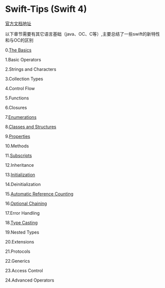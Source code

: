 # Swift-Tips (Swift 4)   
[官方文档地址](https://developer.apple.com/library/content/documentation/Swift/Conceptual/Swift_Programming_Language/)  

以下章节需要有其它语言基础（java、OC、C等）,主要总结了一些swift的新特性和与OC的区别

0.[The Basics](https://github.com/loves9/Swift-Tips/blob/master/TheBasics.md)

1.Basic Operators

2.Strings and Characters

3.Collection Types

4.Control Flow

5.Functions

6.Closures

7.[Enumerations](https://github.com/loves9/Swift-Tips/blob/master/Enumerations.md)

8.[Classes and Structures](https://github.com/loves9/Swift-Tips/blob/master/ClassesAndStructures.md)

9.[Properties](https://github.com/loves9/Swift-Tips/blob/master/Properties.md)

10.Methods

11.[Subscripts](https://github.com/loves9/Swift-Tips/blob/master/Subscripts.md)

12.Inheritance

13.[Initialization](https://github.com/loves9/Swift-Tips/blob/master/Initialization.md)

14.Deinitialization

15.[Automatic Reference Counting](https://github.com/loves9/Swift-Tips/blob/master/AutomaticReferenceCounting.md)

16.[Optional Chaining](https://github.com/loves9/Swift-Tips/blob/master/OptionalChaining.md)

17.Error Handling

18.[Type Casting](https://github.com/loves9/Swift-Tips/blob/master/TypeCast.md)

19.Nested Types

20.Extensions

21.Protocols

22.Generics

23.Access Control

24.Advanced Operators
